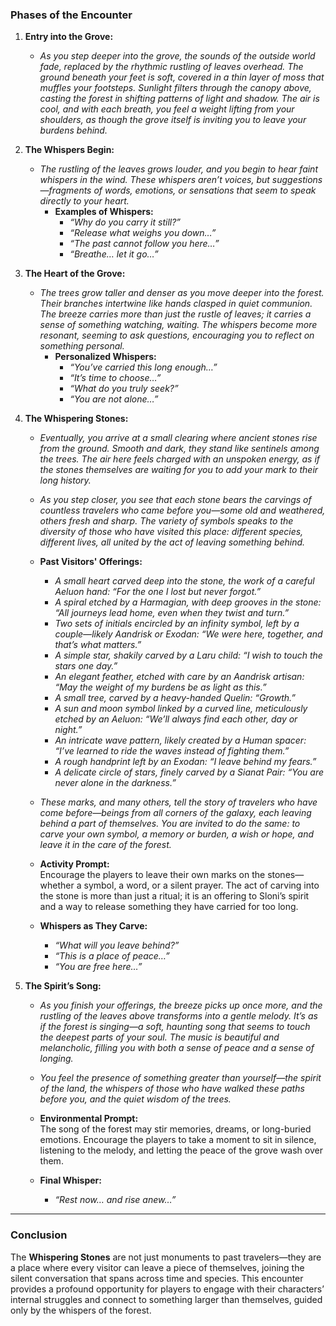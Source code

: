 
### **Phases of the Encounter**

1. **Entry into the Grove:**
   - *As you step deeper into the grove, the sounds of the outside world fade, replaced by the rhythmic rustling of leaves overhead. The ground beneath your feet is soft, covered in a thin layer of moss that muffles your footsteps. Sunlight filters through the canopy above, casting the forest in shifting patterns of light and shadow. The air is cool, and with each breath, you feel a weight lifting from your shoulders, as though the grove itself is inviting you to leave your burdens behind.*

2. **The Whispers Begin:**
   - *The rustling of the leaves grows louder, and you begin to hear faint whispers in the wind. These whispers aren’t voices, but suggestions—fragments of words, emotions, or sensations that seem to speak directly to your heart.*
     - **Examples of Whispers:**  
       - *“Why do you carry it still?”*  
       - *“Release what weighs you down…”*  
       - *“The past cannot follow you here…”*  
       - *“Breathe… let it go…”*

3. **The Heart of the Grove:**
   - *The trees grow taller and denser as you move deeper into the forest. Their branches intertwine like hands clasped in quiet communion. The breeze carries more than just the rustle of leaves; it carries a sense of something watching, waiting. The whispers become more resonant, seeming to ask questions, encouraging you to reflect on something personal.*
     - **Personalized Whispers:**  
       - *“You’ve carried this long enough…”*  
       - *“It’s time to choose…”*  
       - *“What do you truly seek?”*  
       - *“You are not alone…”*

4. **The Whispering Stones:**
   - *Eventually, you arrive at a small clearing where ancient stones rise from the ground. Smooth and dark, they stand like sentinels among the trees. The air here feels charged with an unspoken energy, as if the stones themselves are waiting for you to add your mark to their long history.*

   - *As you step closer, you see that each stone bears the carvings of countless travelers who came before you—some old and weathered, others fresh and sharp. The variety of symbols speaks to the diversity of those who have visited this place: different species, different lives, all united by the act of leaving something behind.*

   - **Past Visitors' Offerings:**  
     - *A small heart carved deep into the stone, the work of a careful Aeluon hand: “For the one I lost but never forgot.”*
     - *A spiral etched by a Harmagian, with deep grooves in the stone: “All journeys lead home, even when they twist and turn.”*
     - *Two sets of initials encircled by an infinity symbol, left by a couple—likely Aandrisk or Exodan: “We were here, together, and that’s what matters.”*
     - *A simple star, shakily carved by a Laru child: “I wish to touch the stars one day.”*
     - *An elegant feather, etched with care by an Aandrisk artisan: “May the weight of my burdens be as light as this.”*
     - *A small tree, carved by a heavy-handed Quelin: “Growth.”*
     - *A sun and moon symbol linked by a curved line, meticulously etched by an Aeluon: “We’ll always find each other, day or night.”*
     - *An intricate wave pattern, likely created by a Human spacer: “I’ve learned to ride the waves instead of fighting them.”*
     - *A rough handprint left by an Exodan: “I leave behind my fears.”*
     - *A delicate circle of stars, finely carved by a Sianat Pair: “You are never alone in the darkness.”*

   - *These marks, and many others, tell the story of travelers who have come before—beings from all corners of the galaxy, each leaving behind a part of themselves. You are invited to do the same: to carve your own symbol, a memory or burden, a wish or hope, and leave it in the care of the forest.*

   - **Activity Prompt:**  
     Encourage the players to leave their own marks on the stones—whether a symbol, a word, or a silent prayer. The act of carving into the stone is more than just a ritual; it is an offering to Sloni’s spirit and a way to release something they have carried for too long.

   - **Whispers as They Carve:**  
     - *“What will you leave behind?”*  
     - *“This is a place of peace…”*  
     - *“You are free here…”*

5. **The Spirit’s Song:**
   - *As you finish your offerings, the breeze picks up once more, and the rustling of the leaves above transforms into a gentle melody. It’s as if the forest is singing—a soft, haunting song that seems to touch the deepest parts of your soul. The music is beautiful and melancholic, filling you with both a sense of peace and a sense of longing.*

   - *You feel the presence of something greater than yourself—the spirit of the land, the whispers of those who have walked these paths before you, and the quiet wisdom of the trees.*

   - **Environmental Prompt:**  
     The song of the forest may stir memories, dreams, or long-buried emotions. Encourage the players to take a moment to sit in silence, listening to the melody, and letting the peace of the grove wash over them.

   - **Final Whisper:**  
     - *“Rest now… and rise anew…”*

---

### **Conclusion**
The **Whispering Stones** are not just monuments to past travelers—they are a place where every visitor can leave a piece of themselves, joining the silent conversation that spans across time and species. This encounter provides a profound opportunity for players to engage with their characters’ internal struggles and connect to something larger than themselves, guided only by the whispers of the forest.